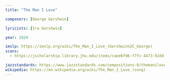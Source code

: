 ```yaml
---
title: "The Man I Love"

composers: [George Gershwin]

lyricists: [Ira Gershwin]

year: 1924

imslp: https://imslp.org/wiki/The_Man_I_Love_(Gershwin%2C_George)
scans:
  - https://jscholarship.library.jhu.edu/items/caee6f96-f7fc-4473-92dd-5e00e07bf0ef

jazzstandards: https://www.jazzstandards.com/compositions-0/themanilove.htm
wikipedia: https://en.wikipedia.org/wiki/The_Man_I_Love_(song)
---
```

